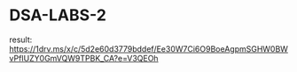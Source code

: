 # DSA-LABS-2
result: https://1drv.ms/x/c/5d2e60d3779bddef/Ee30W7Ci6O9BoeAgpmSGHW0BWvPfIUZY0GmVQW9TPBK_CA?e=V3QEOh
